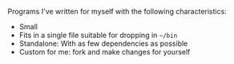 Programs I've written for myself with the following characteristics:

* Small
* Fits in a single file suitable for dropping in `~/bin`
* Standalone: With as few dependencies as possible
* Custom for me: fork and make changes for yourself
